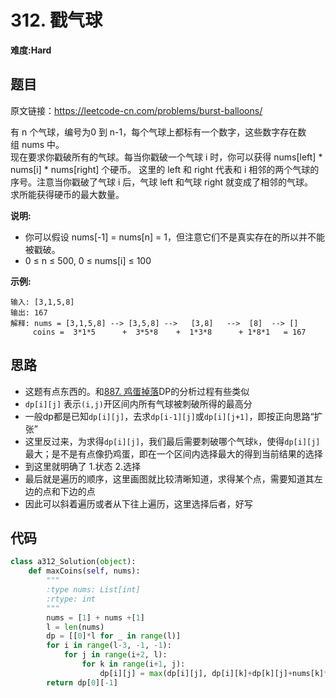 # 312. 戳气球
**难度:Hard**
## 题目
原文链接：https://leetcode-cn.com/problems/burst-balloons/

有 n 个气球，编号为0 到 n-1，每个气球上都标有一个数字，这些数字存在数组 nums 中。  
现在要求你戳破所有的气球。每当你戳破一个气球 i 时，你可以获得 nums[left] * nums[i] * nums[right] 个硬币。 这里的 left 和 right 代表和 i 相邻的两个气球的序号。注意当你戳破了气球 i 后，气球 left 和气球 right 就变成了相邻的气球。  
求所能获得硬币的最大数量。

**说明:**
* 你可以假设 nums[-1] = nums[n] = 1，但注意它们不是真实存在的所以并不能被戳破。
* 0 ≤ n ≤ 500, 0 ≤ nums[i] ≤ 100

**示例:**
```
输入: [3,1,5,8]
输出: 167 
解释: nums = [3,1,5,8] --> [3,5,8] -->   [3,8]   -->  [8]  --> []
     coins =  3*1*5      +  3*5*8    +  1*3*8      + 1*8*1   = 167
```

## 思路
* 这题有点东西的。和[887. 鸡蛋掉落](https://github.com/czzbb/leetcode-python/blob/master/code/0887-%E9%B8%A1%E8%9B%8B%E6%8E%89%E8%90%BD.md)DP的分析过程有些类似
* `dp[i][j]` 表示`(i,j)`开区间内所有气球被刺破所得的最高分
* 一般dp都是已知`dp[i][j]`，去求`dp[i-1][j]`或`dp[i][j+1]`，即按正向思路“扩张”
* 这里反过来，为求得`dp[i][j]`，我们最后需要刺破哪个气球`k`，使得`dp[i][j]`最大；是不是有点像扔鸡蛋，即在一个区间内选择最大的得到当前结果的选择
* 到这里就明确了 1.状态 2.选择
* 最后就是遍历的顺序，这里画图就比较清晰知道，求得某个点，需要知道其左边的点和下边的点
* 因此可以斜着遍历或者从下往上遍历，这里选择后者，好写

## 代码
```python
class a312_Solution(object):
    def maxCoins(self, nums):
        """
        :type nums: List[int]
        :rtype: int
        """
        nums = [1] + nums +[1]
        l = len(nums)
        dp = [[0]*l for _ in range(l)]
        for i in range(l-3, -1, -1):
            for j in range(i+2, l):
                for k in range(i+1, j):
                    dp[i][j] = max(dp[i][j], dp[i][k]+dp[k][j]+nums[k]*nums[i]*nums[j])
        return dp[0][-1]
```

